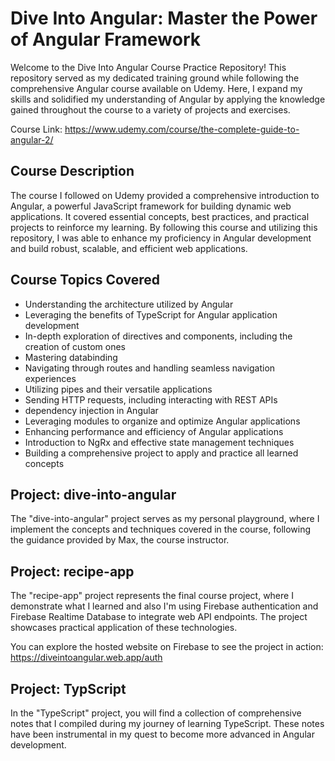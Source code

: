 # Dive Into Angular: Master the Power of Angular Framework

Welcome to the Dive Into Angular Course Practice Repository! This repository served as my dedicated training ground while following the comprehensive Angular course available on Udemy. Here, I expand my skills and solidified my understanding of Angular by applying the knowledge gained throughout the course to a variety of projects and exercises.

Course Link: https://www.udemy.com/course/the-complete-guide-to-angular-2/

## Course Description
The course I followed on Udemy provided a comprehensive introduction to Angular, a powerful JavaScript framework for building dynamic web applications. It covered essential concepts, best practices, and practical projects to reinforce my learning. By following this course and utilizing this repository, I was able to enhance my proficiency in Angular development and build robust, scalable, and efficient web applications.

## Course Topics Covered
- Understanding the architecture utilized by Angular
- Leveraging the benefits of TypeScript for Angular application development
- In-depth exploration of directives and components, including the creation of custom ones
- Mastering databinding
- Navigating through routes and handling seamless navigation experiences
- Utilizing pipes and their versatile applications
- Sending HTTP requests, including interacting with REST APIs
- dependency injection in Angular
- Leveraging modules to organize and optimize Angular applications
- Enhancing performance and efficiency of Angular applications
- Introduction to NgRx and effective state management techniques
- Building a comprehensive project to apply and practice all learned concepts

## Project: dive-into-angular
The "dive-into-angular" project serves as my personal playground, where I implement the concepts and techniques covered in the course, following the guidance provided by Max, the course instructor.

## Project: recipe-app
The "recipe-app" project represents the final course project, where I demonstrate what I learned and also I'm using Firebase authentication and Firebase Realtime Database to integrate web API endpoints. The project showcases practical application of these technologies.

You can explore the hosted website on Firebase to see the project in action: https://diveintoangular.web.app/auth

## Project: TypScript
In the "TypeScript" project, you will find a collection of comprehensive notes that I compiled during my journey of learning TypeScript. These notes have been instrumental in my quest to become more advanced in Angular development.